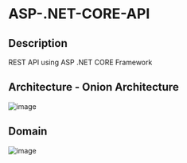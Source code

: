 # ASP-.NET-CORE-API
## Description
REST API using ASP .NET CORE Framework

## Architecture - Onion Architecture
![image](https://github.com/ydongchoi/ASP-.NET-CORE-API/assets/84194034/3057954a-8150-4f37-bd2c-bc85b5bfd496)

## Domain
![image](https://github.com/ydongchoi/ASP-.NET-CORE-API/assets/84194034/60dc7404-a70e-4232-a2c1-3144bf7241a7)


